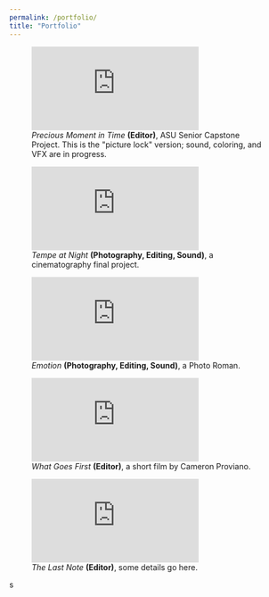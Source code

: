 ```yaml
---
permalink: /portfolio/
title: "Portfolio"
---
```


<figure class="full">
    <iframe src="https://www.youtube.com/embed/uRvjAc09bns?si=VOYOwxBhMLJgQZvZ" title="YouTube video player" frameborder="0" allowfullscreen></iframe> 
    <figcaption><em>Precious Moment in Time</em> <strong>(Editor)</strong>, ASU Senior Capstone Project. This is the "picture lock" version; sound, coloring, and VFX are in progress.</figcaption>
</figure>

<figure class="full">
    <iframe src="https://www.youtube.com/embed/a7VY1vK_BAw?si=VHeCECBpM9hw8Tsd" title="YouTube video player" frameborder="0" allowfullscreen></iframe> 
    <figcaption><em>Tempe at Night</em> <strong>(Photography, Editing, Sound)</strong>, a cinematography final project.</figcaption>
</figure>

<figure class="full">
    <iframe src="https://www.youtube.com/embed/NmmBaudqROw?si=FCyE6Mc8dARTqb4A" title="YouTube video player" frameborder="0" allowfullscreen></iframe> 
    <figcaption><em>Emotion</em> <strong>(Photography, Editing, Sound)</strong>, a Photo Roman.</figcaption>
</figure>

<figure class="full">
    <iframe src="https://www.youtube.com/embed/wenH4vBmE_g?si=L9QDJ_QG9teyNhVN" title="YouTube video player" frameborder="0" allowfullscreen></iframe> 
    <figcaption><em>What Goes First</em> <strong>(Editor)</strong>, a short film by Cameron Proviano.</figcaption>
</figure>

<figure class="full">
    <iframe src="https://www.youtube.com/embed/OgMaYF8uDAw?si=LqaSYC-MzkCxOlVb" title="YouTube video player" frameborder="0" allowfullscreen></iframe> 
    <figcaption><em>The Last Note</em> <strong>(Editor)</strong>, some details go here.</figcaption>
</figure>s